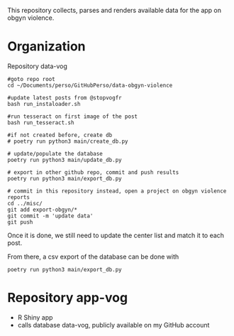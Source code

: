 This repository collects, parses and renders available data for the app on obgyn violence.

# Organization

Repository data-vog

```
#goto repo root
cd ~/Documents/perso/GitHubPerso/data-obgyn-violence

#update latest posts from @stopvogfr
bash run_instaloader.sh

#run tesseract on first image of the post
bash run_tesseract.sh

#if not created before, create db
# poetry run python3 main/create_db.py

# update/populate the database
poetry run python3 main/update_db.py

# export in other github repo, commit and push results
poetry run python3 main/export_db.py

# commit in this repository instead, open a project on obgyn violence reports
cd ../misc/
git add export-obgyn/*
git commit -m 'update data'
git push
```

Once it is done, we still need to update the center list and match it to each post. 

From there, a csv export of the database can be done with
```
poetry run python3 main/export_db.py
```



# Repository app-vog

* R Shiny app
* calls database data-vog, publicly available on my GitHub account
